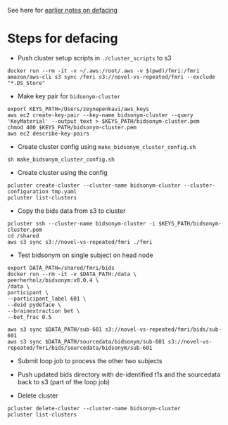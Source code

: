 See here for [earlier notes on defacing](https://github.com/zenkavi/DescribedVsLearned_fmri/blob/master/preproc/02_deface/defacing_notes.md)

# Steps for defacing

- Push cluster setup scripts in `./cluster_scripts` to s3

```
docker run --rm -it -v ~/.aws:/root/.aws -v $(pwd)/fmri:/fmri amazon/aws-cli s3 sync /fmri s3://novel-vs-repeated/fmri --exclude "*.DS_Store"
```

- Make key pair for `bidsonym-cluster`

```
export KEYS_PATH=/Users/zeynepenkavi/aws_keys
aws ec2 create-key-pair --key-name bidsonym-cluster --query 'KeyMaterial' --output text > $KEYS_PATH/bidsonym-cluster.pem
chmod 400 $KEYS_PATH/bidsonym-cluster.pem
aws ec2 describe-key-pairs
```

- Create cluster config using `make_bidsonym_cluster_config.sh`

```
sh make_bidsonym_cluster_config.sh
```

- Create cluster using the config

```
pcluster create-cluster --cluster-name bidsonym-cluster --cluster-configuration tmp.yaml
pcluster list-clusters
```

- Copy the bids data from s3 to cluster

```
pcluster ssh --cluster-name bidsonym-cluster -i $KEYS_PATH/bidsonym-cluster.pem
cd /shared
aws s3 sync s3://novel-vs-repeated/fmri ./fmri
```

- Test bidsonym on single subject on head node

```
export DATA_PATH=/shared/fmri/bids
docker run --rm -it -v $DATA_PATH:/data \
peerherholz/bidsonym:v0.0.4 \
/data \
participant \
--participant_label 601 \
--deid pydeface \
--brainextraction bet \
--bet_frac 0.5

aws s3 sync $DATA_PATH/sub-601 s3://novel-vs-repeated/fmri/bids/sub-601
aws s3 sync $DATA_PATH/sourcedata/bidsonym/sub-601 s3://novel-vs-repeated/fmri/bids/sourcedata/bidsonym/sub-601
```

- Submit loop job to process the other two subjects

- Push updated bids directory with de-identified t1s and the sourcedata back to s3 (part of the loop job)

- Delete cluster

```
pcluster delete-cluster --cluster-name bidsonym-cluster
pcluster list-clusters
```
